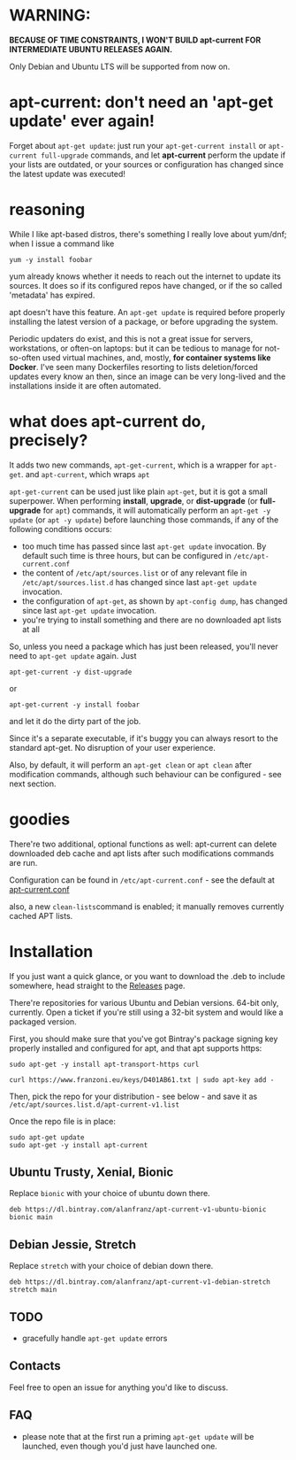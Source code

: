 # WARNING:

**BECAUSE OF TIME CONSTRAINTS, I WON'T BUILD apt-current FOR INTERMEDIATE UBUNTU RELEASES AGAIN.**

Only Debian and Ubuntu LTS will be supported from now on.

# apt-current: don't need an 'apt-get update' ever again! 

Forget about ```apt-get update```: just run your ```apt-get-current install``` or ```apt-current full-upgrade``` commands,
and let **apt-current** perform the update if your lists are outdated, or your sources or configuration has changed since
the latest update was executed!

# reasoning

While I like apt-based distros, there's something I really love about yum/dnf;
when I issue a command like

```
yum -y install foobar
```

yum already knows whether it needs to reach out the internet to update its sources.
It does so if its configured repos have changed, or if the so called 'metadata' has 
expired.

apt doesn't have this feature. An ```apt-get update``` is required before properly
installing the latest version of a package, or before upgrading the system. 

Periodic updaters do exist, and this is not a great issue for servers, workstations,
or often-on laptops: but it can be tedious to manage for not-so-often used virtual machines, and,
mostly, **for container systems like Docker**. I've seen many Dockerfiles resorting
to lists deletion/forced updates every know an then, since an image can be very long-lived
and the installations inside it are often automated.

# what does apt-current do, precisely?

It adds two new commands, ```apt-get-current```, which is a wrapper for ```apt-get```. 
and ```apt-current```, which wraps ```apt```

```apt-get-current``` can be used just like plain ```apt-get```, but it is got
a small superpower. When performing **install**, **upgrade**, or **dist-upgrade** 
(or **full-upgrade** for ```apt```)
commands, it will automatically perform an ```apt-get -y update``` (or ```apt -y update```)
 before launching those commands, if any of the following conditions occurs:

 * too much time has passed since last ```apt-get update``` invocation. By default
   such time is three hours, but can be configured in ```/etc/apt-current.conf```
 * the content of ```/etc/apt/sources.list``` or of any relevant file in 
   ```/etc/apt/sources.list.d``` has changed since last ```apt-get update```
   invocation.
 * the configuration of ```apt-get```, as shown by ```apt-config dump```, has
   changed since last ```apt-get update``` invocation.
 * you're trying to install something and there are no downloaded apt lists at all


So, unless you need a package which has just been released, you'll never need
to ```apt-get update``` again. Just

```apt-get-current -y dist-upgrade```

or

```apt-get-current -y install foobar```

and let it do the dirty part of the job.

Since it's a separate executable, if it's buggy you can always resort to the standard apt-get. No disruption of your
user experience.

Also, by default, it will perform an ```apt-get clean``` or ```apt clean``` after modification commands, although
such behaviour can be configured - see next section.

# goodies

There're two additional, optional functions as well: apt-current can delete downloaded deb cache and apt lists after
such modifications commands are run.

Configuration can be found in ```/etc/apt-current.conf``` - see the default at [apt-current.conf](apt-current.conf)

also, a new ```clean-lists```command is enabled; it manually removes currently cached APT lists.

# Installation

If you just want a quick glance, or you want to download the .deb to include somewhere, head straight to the [Releases](https://github.com/alanfranz/apt-current/releases) page.


There're repositories for various Ubuntu and Debian versions. 64-bit only, currently. Open a ticket if you're
still using a 32-bit system and would like a packaged version.

First, you should make sure that you've got Bintray's package signing key properly installed and configured for apt, and that apt supports https:

```sudo apt-get -y install apt-transport-https curl```

```curl https://www.franzoni.eu/keys/D401AB61.txt | sudo apt-key add -```

Then, pick the repo for your distribution - see below - and save it as ```/etc/apt/sources.list.d/apt-current-v1.list```

Once the repo file is in place:

```
sudo apt-get update
sudo apt-get -y install apt-current
```


## Ubuntu Trusty, Xenial, Bionic

Replace ```bionic``` with your choice of ubuntu down there.

```
deb https://dl.bintray.com/alanfranz/apt-current-v1-ubuntu-bionic bionic main
```

## Debian Jessie, Stretch

Replace ```stretch``` with your choice of debian down there.

```
deb https://dl.bintray.com/alanfranz/apt-current-v1-debian-stretch stretch main
```


## TODO

 * gracefully handle ```apt-get update``` errors

## Contacts

Feel free to open an issue for anything you'd like to discuss.

## FAQ
 * please note that at the first run a priming ```apt-get update``` will be launched, even though
   you'd just have launched one.

